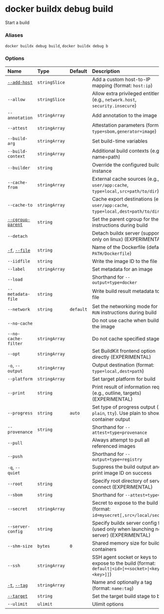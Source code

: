 # docker buildx debug build

<!---MARKER_GEN_START-->
Start a build

### Aliases

`docker buildx debug build`, `docker buildx debug b`

### Options

| Name                                                                                                                                               | Type          | Default   | Description                                                                                         |
|:---------------------------------------------------------------------------------------------------------------------------------------------------|:--------------|:----------|:----------------------------------------------------------------------------------------------------|
| [`--add-host`](https://docs.docker.com/reference/cli/docker/image/build/#add-host)                                                                 | `stringSlice` |           | Add a custom host-to-IP mapping (format: `host:ip`)                                                 |
| `--allow`                                                                                                                                          | `stringSlice` |           | Allow extra privileged entitlement (e.g., `network.host`, `security.insecure`)                      |
| `--annotation`                                                                                                                                     | `stringArray` |           | Add annotation to the image                                                                         |
| `--attest`                                                                                                                                         | `stringArray` |           | Attestation parameters (format: `type=sbom,generator=image`)                                        |
| `--build-arg`                                                                                                                                      | `stringArray` |           | Set build-time variables                                                                            |
| `--build-context`                                                                                                                                  | `stringArray` |           | Additional build contexts (e.g., name=path)                                                         |
| `--builder`                                                                                                                                        | `string`      |           | Override the configured builder instance                                                            |
| `--cache-from`                                                                                                                                     | `stringArray` |           | External cache sources (e.g., `user/app:cache`, `type=local,src=path/to/dir`)                       |
| `--cache-to`                                                                                                                                       | `stringArray` |           | Cache export destinations (e.g., `user/app:cache`, `type=local,dest=path/to/dir`)                   |
| [`--cgroup-parent`](https://docs.docker.com/reference/cli/docker/image/build/#cgroup-parent)                                                       | `string`      |           | Set the parent cgroup for the `RUN` instructions during build                                       |
| `--detach`                                                                                                                                         |               |           | Detach buildx server (supported only on linux) (EXPERIMENTAL)                                       |
| [`-f`](https://docs.docker.com/reference/cli/docker/image/build/#file), [`--file`](https://docs.docker.com/reference/cli/docker/image/build/#file) | `string`      |           | Name of the Dockerfile (default: `PATH/Dockerfile`)                                                 |
| `--iidfile`                                                                                                                                        | `string`      |           | Write the image ID to the file                                                                      |
| `--label`                                                                                                                                          | `stringArray` |           | Set metadata for an image                                                                           |
| `--load`                                                                                                                                           |               |           | Shorthand for `--output=type=docker`                                                                |
| `--metadata-file`                                                                                                                                  | `string`      |           | Write build result metadata to the file                                                             |
| `--network`                                                                                                                                        | `string`      | `default` | Set the networking mode for the `RUN` instructions during build                                     |
| `--no-cache`                                                                                                                                       |               |           | Do not use cache when building the image                                                            |
| `--no-cache-filter`                                                                                                                                | `stringArray` |           | Do not cache specified stages                                                                       |
| `--opt`                                                                                                                                            | `stringArray` |           | Set BuildKit frontend option directly (EXPERIMENTAL)                                                |
| `-o`, `--output`                                                                                                                                   | `stringArray` |           | Output destination (format: `type=local,dest=path`)                                                 |
| `--platform`                                                                                                                                       | `stringArray` |           | Set target platform for build                                                                       |
| `--print`                                                                                                                                          | `string`      |           | Print result of information request (e.g., outline, targets) (EXPERIMENTAL)                         |
| `--progress`                                                                                                                                       | `string`      | `auto`    | Set type of progress output (`auto`, `plain`, `tty`). Use plain to show container output            |
| `--provenance`                                                                                                                                     | `string`      |           | Shorthand for `--attest=type=provenance`                                                            |
| `--pull`                                                                                                                                           |               |           | Always attempt to pull all referenced images                                                        |
| `--push`                                                                                                                                           |               |           | Shorthand for `--output=type=registry`                                                              |
| `-q`, `--quiet`                                                                                                                                    |               |           | Suppress the build output and print image ID on success                                             |
| `--root`                                                                                                                                           | `string`      |           | Specify root directory of server to connect (EXPERIMENTAL)                                          |
| `--sbom`                                                                                                                                           | `string`      |           | Shorthand for `--attest=type=sbom`                                                                  |
| `--secret`                                                                                                                                         | `stringArray` |           | Secret to expose to the build (format: `id=mysecret[,src=/local/secret]`)                           |
| `--server-config`                                                                                                                                  | `string`      |           | Specify buildx server config file (used only when launching new server) (EXPERIMENTAL)              |
| `--shm-size`                                                                                                                                       | `bytes`       | `0`       | Shared memory size for build containers                                                             |
| `--ssh`                                                                                                                                            | `stringArray` |           | SSH agent socket or keys to expose to the build (format: `default\|<id>[=<socket>\|<key>[,<key>]]`) |
| [`-t`](https://docs.docker.com/reference/cli/docker/image/build/#tag), [`--tag`](https://docs.docker.com/reference/cli/docker/image/build/#tag)    | `stringArray` |           | Name and optionally a tag (format: `name:tag`)                                                      |
| [`--target`](https://docs.docker.com/reference/cli/docker/image/build/#target)                                                                     | `string`      |           | Set the target build stage to build                                                                 |
| `--ulimit`                                                                                                                                         | `ulimit`      |           | Ulimit options                                                                                      |


<!---MARKER_GEN_END-->


